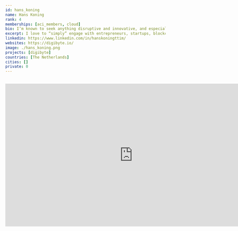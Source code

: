 ```yaml
---
id: hans_koning
name: Hans Koning
rank: 4
memberships: [aci_members, cloud]
bio: I’m known to seek anything disruptive and innovative, and especially unexpected things that take me out of my comfort zone. Above all I love to “simply” engage with entrepreneurs, startups, blockchain and crypto companies, and (interesting and smarter than me) people, or with an audience when speaking on a stage. I regularly enthral audiences across continents as I share my experience and expertise in the form of Keynote speaking covering topics such as Governance, the role and impact of Blockchain in today's society and the business component of technology.
excerpt: I love to “simply” engage with entrepreneurs, startups, blockchain and crypto companies.
linkedin: https://www.linkedin.com/in/hanskoningttim/
websites: https://digibyte.io/
image: ./hans_koning.png
projects: [digibyte]
countries: [The Netherlands]
cities: []
private: 0
---
```


<BR>

<iframe src="https://player.vimeo.com/video/413179934" width="800" height="450" frameborder="0" allow="autoplay; fullscreen" allowfullscreen></iframe>

<BR>
